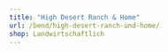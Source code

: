 ```yaml
---
title: "High Desert Ranch & Home"
url: /bend/high-desert-ranch-und-home/
shop: Landwirtschaftlich
---
```

